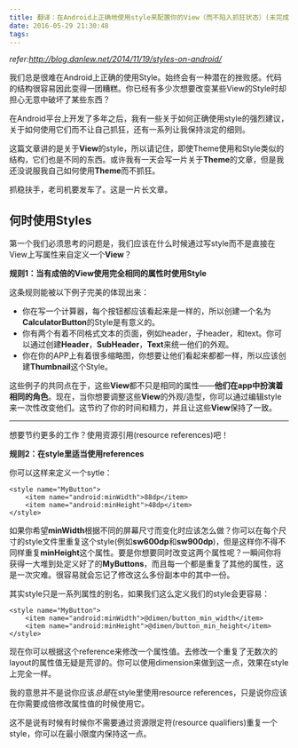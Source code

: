 ```yaml
---
title: 翻译：在Android上正确地使用style来配置你的View（而不陷入抓狂状态）(未完成！)
date: 2016-05-29 21:30:48
tags:
---
```


*refer:http://blog.danlew.net/2014/11/19/styles-on-android/*

我们总是很难在Android上正确的使用Style。始终会有一种潜在的挫败感。代码的结构很容易因此变得一团糟糕。你已经有多少次想要改变某些View的Style时却担心无意中破坏了某些东西？

<!-- more -->

在Android平台上开发了多年之后，我有一些关于如何正确使用style的强烈建议，关于如何使用它们而不让自己抓狂，还有一系列让我保持淡定的细则。

这篇文章讲的是关于**View**的style，所以请记住，即使Theme使用和Style类似的结构，它们也是不同的东西。或许我有一天会写一片关于**Theme**的文章，但是我还没说服我自己如何使用**Theme**而不抓狂。

抓稳扶手，老司机要发车了。这是一片长文章。

## 何时使用Styles
第一个我们必须思考的问题是，我们应该在什么时候通过写style而不是直接在View上写属性来自定义一个**View**？

**规则1：当有成倍的View使用完全相同的属性时使用Style**

这条规则能被以下例子完美的体现出来：

- 你在写一个计算器，每个按钮都应该看起来是一样的，所以创建一个名为**CalculatorButton**的Style是有意义的。
- 你有两个有着不同格式文本的页面，例如header，子header，和text。你可以通过创建**Header**，**SubHeader**，**Text**来统一他们的外观。
- 你在你的APP上有着很多缩略图，你想要让他们看起来都都一样，所以应该创建**Thumbnail**这个Style。

这些例子的共同点在于，这些**View**都不只是相同的属性——**他们在app中扮演着相同的角色**。现在，当你想要调整这些**View**的外观/造型，你可以通过编辑style来一次性改变他们。这节约了你的时间和精力，并且让这些**View**保持了一致。

---

想要节约更多的工作？使用资源引用(resource references)吧！

**规则2：在style里适当使用references**

你可以这样来定义一个sytle：

```
<style name="MyButton">
    <item name="android:minWidth">88dp</item>
    <item name="android:minHeight">48dp</item>
</style>
```

如果你希望**minWidth**根据不同的屏幕尺寸而变化时应该怎么做？你可以在每个尺寸的style文件里重复这个style(例如**sw600dp**和**sw900dp**)，但是这样你不得不同样重复**minHeight**这个属性。要是你想要同时改变这两个属性呢？一瞬间你将获得一大堆到处定义好了的**MyButtons**，而且每一个都是重复了其他的属性，这是一次灾难。很容易就会忘记了修改这么多份副本中的其中一份。

其实style只是一系列属性的别名，如果我们这么定义我们的style会更容易：

```
<style name="MyButton">
    <item name="android:minWidth">@dimen/button_min_width</item>
    <item name="android:minHeight">@dimen/button_min_height</item>
</style>
```

现在你可以根据这个reference来修改一个属性值。去修改一个重复了无数次的layout的属性值无疑是荒谬的。你可以使用dimension来做到这一点，效果在style上完全一样。

我的意思并不是说你应该*总是*在style里使用resource references，只是说你应该在你需要成倍修改属性值的时候使用它。

这不是说有时候有时候你不需要通过资源限定符(resource qualifiers)重复一个style，你可以在最小限度内保持这一点。
